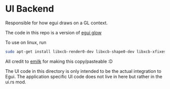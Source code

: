 # UI Backend

Responsible for how egui draws on a GL context.

The code in this repo is a version of [egui glow](https://github.com/emilk/egui/tree/master/crates/egui_glow/)

To use on linux, run

```bash
sudo apt-get install libxcb-render0-dev libxcb-shape0-dev libxcb-xfixes0-dev libspeechd-dev libxkbcommon-dev libssl-dev
```

All credit to [emilk](https://github.com/emilk/) for making this copy/pasteable :D 


The UI code in this directory is only intended to be the actual integration to Egui.
The application specific UI code does not live in here but rather in the ui.rs mod.
